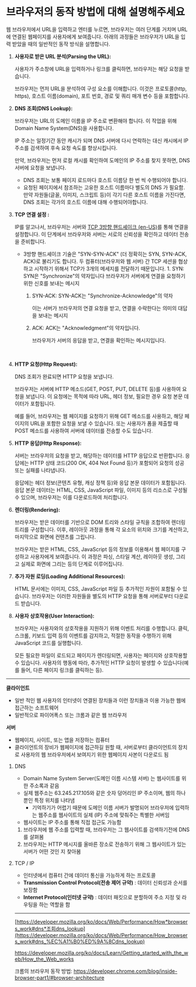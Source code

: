 # 브라우저의 동작 방법에 대해 설명해주세요

웹 브라우저에서 URL을 입력하고 엔터를 누르면, 브라우저는 여러 단계를 거치며 URL에 연결된 웹페이지를 사용자에게 보여줍니다. 아래의 과정들은 브라우저가 URL을 입력 받았을 때의 일반적인 동작 방식을 설명합니다.

1.  **사용자로 받은 URL 분석(Parsing the URL):**

    사용자가 주소창에 URL을 입력하거나 링크를 클릭하면, 브라우저는 해당 요청을 받습니다.

    브라우저는 먼저 URL을 분석하여 구성 요소를 이해합니다. 이것은 프로토콜(http, https), 호스트 이름(domain), 포트 번호, 경로 및 쿼리 매개 변수 등을 포함합니다.
    <br/>

2.  **DNS 조회(DNS Lookup):**

    브라우저는 URL의 도메인 이름을 IP 주소로 변환해야 합니다. 이 작업을 위해 Domain Name System(DNS)을 사용합니다.

    IP 주소는 일정기간 동안 캐시가 되며 DNS 서버에 다시 연락하는 대신 캐시에서 IP 주소를 검색하여 후속 요청 속도를 향상시킵니다.

    만약, 브라우저는 먼저 로컬 캐시를 확인하여 도메인의 IP 주소를 찾지 못하면, DNS 서버에 요청을 보냅니다.

    - DNS 조회는 보통 페이지 로드마다 호스트 이름당 한 번 씩 수행되어야 합니다.
    - 요청된 페이지에서 참조하는 고유한 호스트 이름마다 별도의 DNS 가 필요함. 만약 자원들(글꼴, 이미지, 스크립트 등)이 각기 다른 호스트 이름을 가진다면, DNS 조회는 각가의 호스트 이름에 대해 수행되어야합니다.
      <br/>

3.  **TCP 연결 설정 :**

    IP를 알고나서, 브라우저는 서버와 [TCP 3방향 핸드셰이크 (en-US)](https://developer.mozilla.org/en-US/docs/Glossary/TCP_handshake)를 통해 연결을 설정합니다. 이 단계에서 브라우저와 서버는 서로의 신뢰성을 확인하고 데이터 전송을 준비합니다.

    - 3방향 핸드셰이크 기술은 "SYN-SYN-ACK" (더 정확히는 SYN, SYN-ACK, ACK)로 불리기도 합니다.
      두 컴퓨터(브라우저와 웹 서버) 간 TCP 세션을 협상하고 시작하기 위해서 TCP가 3개의 메세지를 전달하기 때문입니다. 1. SYN: SYN은 "Synchronize"의 약자입니다
      브라우저가 서버에게 연결을 요청하기 위한 신호를 보내는 메시지

      1. SYN-ACK: SYN-ACK는 "Synchronize-Acknowledge"의 약자

         이는 서버가 브라우저의 연결 요청을 받고, 연결을 수락한다는 의미의 대답을 보내는 메시지

      2. ACK: ACK는 "Acknowledgment"의 약자입니다.

         브라우저가 서버의 응답을 받고, 연결을 확인하는 메시지입니다.

    <br/>

4.  **HTTP 요청(Http Request):**

    DNS 조회가 완료되면 HTTP 요청을 보냅니다.

    브라우저는 서버에 HTTP 메소드(GET, POST, PUT, DELETE 등)를 사용하여 요청을 보냅니다. 이 요청에는 목적에 따라 URL, 헤더 정보, 필요한 경우 요청 본문 데이터가 포함됩니다.

    예를 들어, 브라우저는 웹 페이지를 요청하기 위해 GET 메소드를 사용하고, 해당 페이지의 URL을 포함한 요청을 보낼 수 있습니다. 또는 사용자가 폼을 제출할 때 POST 메소드를 사용하여 서버에 데이터를 전송할 수도 있습니다.
    <br/>

5.  **HTTP 응답(Http Response):**

    서버는 브라우저의 요청을 받고, 해당하는 데이터를 HTTP 응답으로 반환합니다. 응답에는 HTTP 상태 코드(200 OK, 404 Not Found 등)가 포함되어 요청의 성공 또는 실패를 나타냅니다.

    응답에는 헤더 정보(콘텐츠 유형, 캐싱 정책 등)와 응답 본문 데이터가 포함됩니다. 응답 본문 데이터는 HTML, CSS, JavaScript 파일, 이미지 등의 리소스로 구성될 수 있으며, 브라우저는 이를 다운로드하여 처리합니다.
    <br/>

6.  **렌더링(Rendering):**

    브라우저는 받은 데이터를 기반으로 DOM 트리와 스타일 규칙을 조합하여 렌더링 트리를 구성합니다. 이후, 레이아웃 과정을 통해 각 요소의 위치와 크기를 계산하고, 마지막으로 화면에 컨텐츠를 그립니다.

    브라우저는 받은 HTML, CSS, JavaScript 등의 정보를 이용해서 웹 페이지를 구성하고 사용자에게 보여줍니다. 이 과정은 파싱, 스타일 계산, 레이아웃 생성, 그리고 실제로 화면에 그리는 등의 단계로 이루어집니다.
    <br/>

7.  **추가 자원 로딩(Loading Additional Resources):**

    HTML 문서에는 이미지, CSS, JavaScript 파일 등 추가적인 자원이 포함될 수 있습니다. 브라우저는 이러한 자원들을 별도의 HTTP 요청을 통해 서버로부터 다운로드 받습니다.
    <br/>

8.  **사용자 상호작용(User Interaction):**

    브라우저는 사용자와의 상호작용을 지원하기 위해 이벤트 처리를 수행합니다. 클릭, 스크롤, 키보드 입력 등의 이벤트를 감지하고, 적절한 동작을 수행하기 위해 JavaScript 코드를 실행합니다.

    모든 필요한 파일이 로드되고 페이지가 렌더링되면, 사용자는 페이지와 상호작용할 수 있습니다. 사용자의 행동에 따라, 추가적인 HTTP 요청이 발생할 수 있습니다(예를 들어, 다른 페이지 링크를 클릭하는 등).

---

**클라이언트**

- 일반 적인 웹 사용자의 인터넷이 연결된 장치들과 이런 장치들과 이용 가능한 웹에 접근하는 소프트웨어
- 일반적으로 파이어폭스 또는 크롬과 같은 웹 브라우저

**서버**

- 웹페이지, 사이트, 또는 앱을 저장하는 컴퓨터
- 클라이언트의 장비가 웹페이지에 접근하길 원할 때, 서버로부터 클라이언트의 장치로 사용자의 웹 브라우저에서 보여지기 위한 웹페이지 사본이 다운로드 됨

1. DNS

   - Domain Name System Server(도메인 이름 시스템 서버) 는 웹사이트를 위한 주소록과 같음
   - 실제 웹주소는 63.245.217.105와 같은 숫자 덩어리인 IP 주소이며, 웹의 하나뿐인 특정 위치를 나타냄
     - 기억하기가 어렵기 때문에 도메인 이름 서버가 발명되어 브라우저에 입력하는 웹주소를 웹사이트의 실제 (IP) 주소에 맞춰주는 특별한 서버임
   - 웹사이트는 IP 주소를 통해 직접 접근도 가능함

   1. 브라우저에 웹 주소를 입력할 때, 브라우저는 그 웹사이트를 검색하기전에 DNS를 살펴봄
   2. 브라우저는 HTTP 메시지를 올바른 장소로 전송하기 위해 그 웹사이트가 있는 서버가 어떤 것인 지 찾아봄

1. TCP / IP

   - 인터넷에서 컴퓨터 간에 데이터 통신을 가능하게 하는 프로토콜
   - **Transmission Control Protocol(전송 제어 규약)** : 데이터 신뢰성과 순서를 보장함
   - **Internet Protocol(인터넷 규약)** : 데이터 패킷으로 분할하여 주소 지정 및 라우팅을 하는 역할을 함

   ***

   [https://developer.mozilla.org/ko/docs/Web/Performance/How*browsers_work#dns*조회dns_lookup](https://developer.mozilla.org/ko/docs/Web/Performance/How_browsers_work#dns_%EC%A1%B0%ED%9A%8Cdns_lookup)

   https://developer.mozilla.org/ko/docs/Learn/Getting_started_with_the_web/How_the_Web_works

   크롬의 브라우저 동작 방법: https://developer.chrome.com/blog/inside-browser-part1/#browser-architecture
